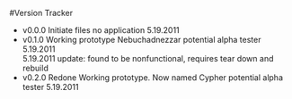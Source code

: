 #Version Tracker

* v0.0.0 Initiate files no application 5.19.2011
* v0.1.0 Working prototype Nebuchadnezzar potential alpha tester 5.19.2011<br>5.19.2011 update: found to be nonfunctional, requires tear down and rebuild 
* v0.2.0 Redone Working prototype. Now named Cypher potential alpha tester 5.19.2011